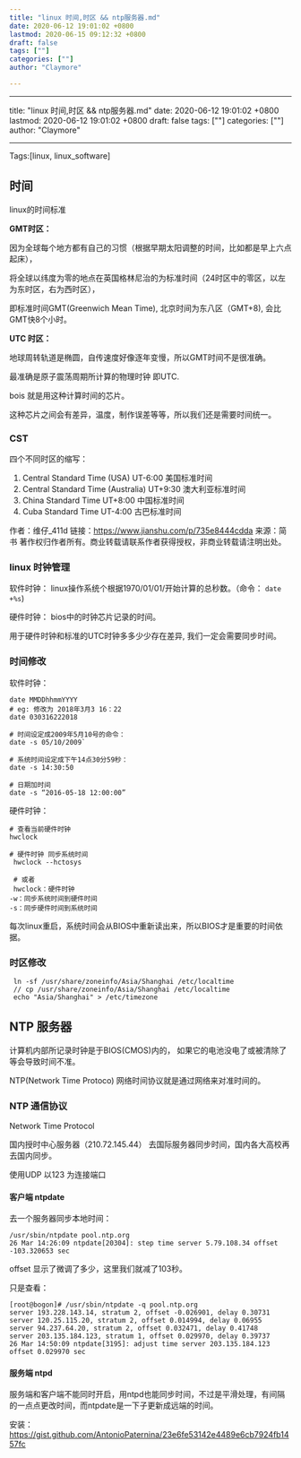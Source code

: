 ```yaml
---
title: "linux 时间,时区 && ntp服务器.md"
date: 2020-06-12 19:01:02 +0800
lastmod: 2020-06-15 09:12:32 +0800
draft: false
tags: [""]
categories: [""]
author: "Claymore"

---
```


---
title: "linux 时间,时区 && ntp服务器.md"
date: 2020-06-12 19:01:02 +0800
lastmod: 2020-06-12 19:01:02 +0800
draft: false
tags: [""]
categories: [""]
author: "Claymore"

---
Tags:[linux, linux_software]

## 时间

linux的时间标准

**GMT时区：**

​      因为全球每个地方都有自己的习惯（根据早期太阳调整的时间，比如都是早上六点起床），

将全球以纬度为零的地点在英国格林尼治的为标准时间（24时区中的零区，以左为东时区，右为西时区），

即标准时间GMT(Greenwich Mean Time), 北京时间为东八区（GMT+8), 会比GMT快8个小时。

**UTC 时区：**

​	 地球周转轨道是椭圆，自传速度好像逐年变慢，所以GMT时间不是很准确。

最准确是原子震荡周期所计算的物理时钟 即UTC.

bois 就是用这种计算时间的芯片。

这种芯片之间会有差异，温度，制作误差等等，所以我们还是需要时间统一。



###  CST

四个不同时区的缩写：

1. Central Standard Time (USA) UT-6:00   美国标准时间
2. Central Standard Time (Australia) UT+9:30  澳大利亚标准时间
3. China Standard Time UT+8:00     中国标准时间
4. Cuba Standard Time UT-4:00     古巴标准时间



作者：维仔_411d
链接：https://www.jianshu.com/p/735e8444cdda
来源：简书
著作权归作者所有。商业转载请联系作者获得授权，非商业转载请注明出处。



### linux 时钟管理

软件时钟： linux操作系统个根据1970/01/01/开始计算的总秒数。（命令： `date +%s`)

硬件时钟： bios中的时钟芯片记录的时间。

用于硬件时钟和标准的UTC时钟多多少少存在差异, 我们一定会需要同步时间。



### 时间修改

软件时钟： 

```shell
date MMDDhhmmYYYY
# eg: 修改为 2018年3月3 16：22 
date 030316222018

# 时间设定成2009年5月10号的命令：
date -s 05/10/2009`

# 系统时间设定成下午14点30分59秒：
date -s 14:30:50

# 日期加时间
date -s “2016-05-18 12:00:00”
```

硬件时钟：

```shell
# 查看当前硬件时钟
hwclock

# 硬件时钟 同步系统时间
 hwclock --hctosys
 
 # 或者
 hwclock：硬件时钟
-w：同步系统时间到硬件时间
-s：同步硬件时间到系统时间
```

每次linux重启，系统时间会从BIOS中重新读出来，所以BIOS才是重要的时间依据。



### 时区修改

```
 ln -sf /usr/share/zoneinfo/Asia/Shanghai /etc/localtime
 // cp /usr/share/zoneinfo/Asia/Shanghai /etc/localtime
 echo "Asia/Shanghai" > /etc/timezone 
```





## NTP 服务器

计算机内部所记录时钟是于BIOS(CMOS)内的， 如果它的电池没电了或被清除了等会导致时间不准。

NTP(Network Time Protoco) 网络时间协议就是通过网络来对准时间的。





### NTP 通信协议

Network Time Protocol

国内授时中心服务器（210.72.145.44） 去国际服务器同步时间，国内各大高校再去国内同步。



使用UDP 以123 为连接端口

#### 客户端 ntpdate

去一个服务器同步本地时间：

```
/usr/sbin/ntpdate pool.ntp.org
26 Mar 14:26:09 ntpdate[20304]: step time server 5.79.108.34 offset -103.320653 sec
```

offset 显示了微调了多少，这里我们就减了103秒。

只是查看：

```
[root@bogon]# /usr/sbin/ntpdate -q pool.ntp.org
server 193.228.143.14, stratum 2, offset -0.026901, delay 0.30731
server 120.25.115.20, stratum 2, offset 0.014994, delay 0.06955
server 94.237.64.20, stratum 2, offset 0.032471, delay 0.41748
server 203.135.184.123, stratum 1, offset 0.029970, delay 0.39737
26 Mar 14:50:09 ntpdate[3195]: adjust time server 203.135.184.123 offset 0.029970 sec
```



#### 服务端 ntpd

服务端和客户端不能同时开启，用ntpd也能同步时间，不过是平滑处理，有间隔的一点点更改时间，而ntpdate是一下子更新成远端的时间。

安装： https://gist.github.com/AntonioPaternina/23e6fe53142e4489e6cb7924fb1457fc